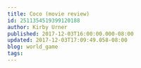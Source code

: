 ```yaml
---
title: Coco (movie review)
id: 2511354519399120188
author: Kirby Urner
published: 2017-12-03T16:00:00.000-08:00
updated: 2017-12-03T17:09:49.058-08:00
blog: world_game
tags: 
---
```


